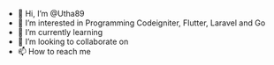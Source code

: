 - 👋 Hi, I’m @Utha89
- 👀 I’m interested in Programming Codeigniter, Flutter, Laravel and Go
- 🌱 I’m currently learning 
- 💞️ I’m looking to collaborate on 
- 📫 How to reach me 

<!---
Utha89/Utha89 is a ✨ special ✨ repository because its `README.md` (this file) appears on your GitHub profile.
You can click the Preview link to take a look at your changes.
--->
